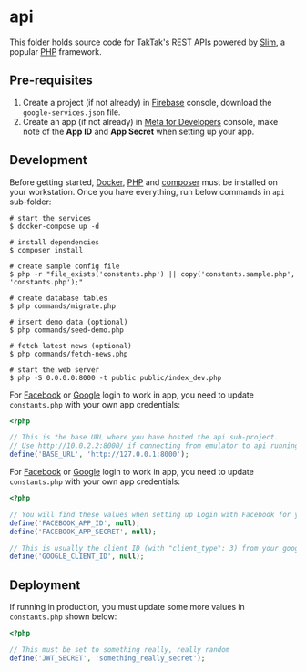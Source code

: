 # api

This folder holds source code for TakTak's REST APIs powered by [Slim](https://www.slimframework.com/), a popular
[PHP](https://www.php.net/) framework.

## Pre-requisites

1. Create a project (if not already) in [Firebase](https://console.firebase.google.com/) console, download the `google-services.json` file.
2. Create an app (if not already) in [Meta for Developers](https://developers.facebook.com/) console, make note of the **App ID** and **App Secret** when setting up your app.

## Development

Before getting started, [Docker](https://www.docker.com/), [PHP](https://www.php.net/) and
[composer](https://getcomposer.org/) must be installed on your workstation. Once you have everything, run below commands
in `api` sub-folder:

```shell
# start the services
$ docker-compose up -d

# install dependencies
$ composer install

# create sample config file
$ php -r "file_exists('constants.php') || copy('constants.sample.php', 'constants.php');"

# create database tables
$ php commands/migrate.php

# insert demo data (optional)
$ php commands/seed-demo.php

# fetch latest news (optional)
$ php commands/fetch-news.php

# start the web server
$ php -S 0.0.0.0:8000 -t public public/index_dev.php
```

For [Facebook](https://www.facebook.com/) or [Google](https://www.google.com/) login to work in app, you need to update `constants.php` with your own app credentials:

```php
<?php

// This is the base URL where you have hosted the api sub-project.
// Use http://10.0.2.2:8000/ if connecting from emulator to api running on host.
define('BASE_URL', 'http://127.0.0.1:8000');
```

For [Facebook](https://www.facebook.com/) or [Google](https://www.google.com/) login to work in app, you need to update `constants.php` with your own app credentials:

```php
<?php

// You will find these values when setting up Login with Facebook for your app in the Facebook developer console.
define('FACEBOOK_APP_ID', null);
define('FACEBOOK_APP_SECRET', null);

// This is usually the client ID (with "client_type": 3) from your google-services.json file.
define('GOOGLE_CLIENT_ID', null);
```

## Deployment

If running in production, you must update some more values in `constants.php` shown below:

```php
<?php

// This must be set to something really, really random
define('JWT_SECRET', 'something_really_secret');
```
